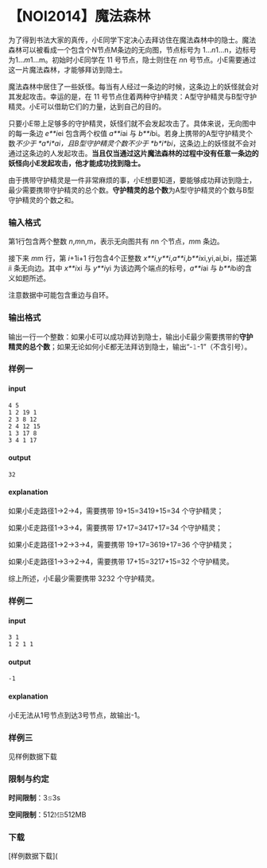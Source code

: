 # 【NOI2014】魔法森林

为了得到书法大家的真传，小E同学下定决心去拜访住在魔法森林中的隐士。魔法森林可以被看成一个包含个N节点M条边的无向图，节点标号为 1…*n*1…n，边标号为1…*m*1…m。初始时小E同学在 11 号节点，隐士则住在 *n*n 号节点。小E需要通过这一片魔法森林，才能够拜访到隐士。

魔法森林中居住了一些妖怪。每当有人经过一条边的时候，这条边上的妖怪就会对其发起攻击。幸运的是，在 11 号节点住着两种守护精灵：A型守护精灵与B型守护精灵。小E可以借助它们的力量，达到自己的目的。

只要小E带上足够多的守护精灵，妖怪们就不会发起攻击了。具体来说，无向图中的每一条边 *e**i*ei 包含两个权值 *a**i*ai 与 *b**i*bi。若身上携带的A型守护精灵个数**不少于 \*a\**i\*ai**，且B型守护精灵个数**不少于 \*b\**i\*bi**，这条边上的妖怪就不会对通过这条边的人发起攻击。**当且仅当通过这片魔法森林的过程中没有任意一条边的妖怪向小E发起攻击，他才能成功找到隐士。**

由于携带守护精灵是一件非常麻烦的事，小E想要知道，要能够成功拜访到隐士，最少需要携带守护精灵的总个数。**守护精灵的总个数**为A型守护精灵的个数与B型守护精灵的个数之和。

### 输入格式

第1行包含两个整数 *n*,*m*n,m，表示无向图共有 *n*n 个节点，*m*m 条边。

接下来 *m*m 行，第 *i*+1i+1 行包含4个正整数 *x**i*,*y**i*,*a**i*,*b**i*xi,yi,ai,bi，描述第 *i*i 条无向边。其中 *x**i*xi 与 *y**i*yi 为该边两个端点的标号，*a**i*ai 与 *b**i*bi的含义如题所述。

注意数据中可能包含重边与自环。

### 输出格式

输出一行一个整数：如果小E可以成功拜访到隐士，输出小E最少需要携带的**守护精灵的总个数**；如果无论如何小E都无法拜访到隐士，输出“-𝟷-1”（不含引号）。

### 样例一

#### input

```
4 5
1 2 19 1
2 3 8 12
2 4 12 15
1 3 17 8
3 4 1 17
```

#### output

```
32
```

#### explanation

如果小E走路径1→2→4，需要携带 19+15=3419+15=34 个守护精灵；

如果小E走路径1→3→4，需要携带 17+17=3417+17=34 个守护精灵；

如果小E走路径1→2→3→4，需要携带 19+17=3619+17=36 个守护精灵；

如果小E走路径1→3→2→4，需要携带 17+15=3217+15=32 个守护精灵。

综上所述，小E最少需要携带 3232 个守护精灵。

### 样例二

#### input

```
3 1
1 2 1 1
```

#### output

```
-1
```

#### explanation

小E无法从1号节点到达3号节点，故输出-1。

### 样例三

见样例数据下载

### 限制与约定

**时间限制**：3𝚜3s

**空间限制**：512𝙼𝙱512MB

### 下载

[样例数据下载](